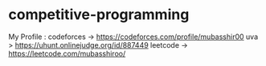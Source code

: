 # competitive-programming
My Profile :
codeforces  -> https://codeforces.com/profile/mubasshir00
uva >  https://uhunt.onlinejudge.org/id/887449
leetcode ->  https://leetcode.com/mubasshiroo/

